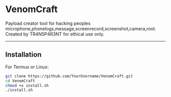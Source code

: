 # VenomCraft

Payload creator tool for hacking peoples microphone,phonelogs,message,screenrecord,screenshot,camera,root.  
Created by TR4N5P4R3NT for ethical use only.

---

## Installation

For Termux or Linux:

```bash
git clone https://github.com/YourUsername/VenomCraft.git
cd VenomCraft
chmod +x install.sh
./install.sh

